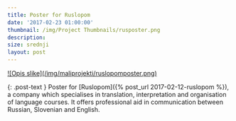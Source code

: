 ```yaml
---
title: Poster for Ruslopom
date: '2017-02-23 01:00:00'
thumbnail: /img/Project Thumbnails/rusposter.png
description:
size: srednji
layout: post
---
```


<a href="/img/maliprojekti/ruslopomposter.png" class="fluidbox">
![Opis slike](/img/maliprojekti/ruslopomposter.png)
</a>

{: .post-text }
Poster for [Ruslopom]({% post_url 2017-02-12-ruslopom %}), a company which specialises in translation, interpretation and organisation of language courses. It offers professional aid in communication between Russian, Slovenian and English.
